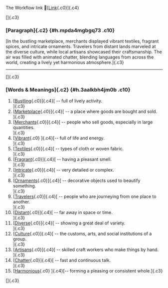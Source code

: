 The Workflow link
👏[[Link](https://www.google.com/url?q=http://www.google.com&sa=D&source=editors&ust=1760682042662793&usg=AOvVaw1fkWleBEKwMrUnj77HrLpH){.c0}]{.c4}

[]{.c3}

### [Paragraph]{.c2} {#h.mpda4mgbgq73 .c10}

[In the bustling marketplace, merchants displayed vibrant textiles,
fragrant spices, and intricate ornaments. Travelers from distant lands
marveled at the diverse culture, while local artisans showcased their
craftsmanship. The air was filled with animated chatter, blending
languages from across the world, creating a lively yet harmonious
atmosphere.]{.c3}

------------------------------------------------------------------------

[]{.c3}

### [Words & Meanings]{.c2} {#h.3aalkbh4jm0b .c10}

1.  [[Bustling](https://www.google.com/url?q=http://www.google.com&sa=D&source=editors&ust=1760682042664073&usg=AOvVaw3EIXk2ryB48Th4AuMGqHu5){.c0}]{.c4}[ --
    full of lively activity.\
    ]{.c3}
2.  [[Marketplace](https://www.google.com/url?q=http://www.google.com&sa=D&source=editors&ust=1760682042664339&usg=AOvVaw1mKAK8n4kTLu-0k3NCaU4o){.c0}]{.c4}[ --
    a place where goods are bought and sold.\
    ]{.c3}
3.  [[Merchants](https://www.google.com/url?q=http://www.google.com&sa=D&source=editors&ust=1760682042664574&usg=AOvVaw3FS9kEunTVNBG4kjm6dGC1){.c0}]{.c4}[ --
    people who sell goods, especially in large quantities.\
    ]{.c3}
4.  [[Vibrant](https://www.google.com/url?q=http://www.google.com&sa=D&source=editors&ust=1760682042664824&usg=AOvVaw3WH6NgEHmheQ4XU3ey78wm){.c0}
    ]{.c4}[-- full of life and energy.\
    ]{.c3}
5.  [[Textiles](https://www.google.com/url?q=http://www.google.com&sa=D&source=editors&ust=1760682042665021&usg=AOvVaw0M_VQp5l5nyFsaQsZ5cf3n){.c0}]{.c4}[ --
    types of cloth or woven fabric.\
    ]{.c3}
6.  [[Fragrant](https://www.google.com/url?q=http://www.google.com&sa=D&source=editors&ust=1760682042665205&usg=AOvVaw3IomqICOiRdQULy8xPP57s){.c0}]{.c4}[ --
    having a pleasant smell.\
    ]{.c3}
7.  [[Intricate](https://www.google.com/url?q=http://www.google.com&sa=D&source=editors&ust=1760682042665365&usg=AOvVaw2AhCz36i_T6bFa-LXjgC6u){.c0}]{.c4}[ --
    very detailed or complex.\
    ]{.c3}
8.  [[Ornaments](https://www.google.com/url?q=http://www.google.com&sa=D&source=editors&ust=1760682042665527&usg=AOvVaw3GDliWkgJBs5PHbsH-EYBj){.c0}]{.c4}[ --
    decorative objects used to beautify something.\
    ]{.c3}
9.  [[Travelers](https://www.google.com/url?q=http://www.google.com&sa=D&source=editors&ust=1760682042665727&usg=AOvVaw3OC0Tc-HlX1-6uzUy3Leqg){.c0}]{.c4}[ --
    people who are journeying from one place to another.\
    ]{.c3}
10. [[Distant](https://www.google.com/url?q=http://www.google.com&sa=D&source=editors&ust=1760682042665999&usg=AOvVaw1ybBAcLP2HfWhSO3ju536p){.c0}]{.c4}[ --
    far away in space or time.\
    ]{.c3}
11. [[Diverse](https://www.google.com/url?q=http://www.google.com&sa=D&source=editors&ust=1760682042666176&usg=AOvVaw2VIbXjh3Yy2ixlEYDlBCfV){.c0}]{.c4}[ --
    showing a great deal of variety.\
    ]{.c3}
12. [[Culture](https://www.google.com/url?q=http://www.google.com&sa=D&source=editors&ust=1760682042666345&usg=AOvVaw2K2HRh21wh1oHfJqeIZf6S){.c0}]{.c4}[ --
    the customs, arts, and social institutions of a group.\
    ]{.c3}
13. [[Artisans](https://www.google.com/url?q=http://www.google.com&sa=D&source=editors&ust=1760682042666617&usg=AOvVaw34y3M8FrMXTv1Q3akh6QbQ){.c0}]{.c4}[ --
    skilled craft workers who make things by hand.\
    ]{.c3}
14. [[Chatter](https://www.google.com/url?q=http://www.google.com&sa=D&source=editors&ust=1760682042666891&usg=AOvVaw38-2Tc56W6eRP2ltWD84gG){.c0}]{.c4}[ --
    fast and continuous talk.\
    ]{.c3}
15. [[Harmonious](https://www.google.com/url?q=http://www.google.com&sa=D&source=editors&ust=1760682042667108&usg=AOvVaw1iRm21nabJhbHIL4fhQbFC){.c0}
    ]{.c4}[-- forming a pleasing or consistent whole.]{.c3}

[]{.c3}
